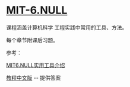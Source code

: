 # [MIT-6.NULL](https://missing.csail.mit.edu/)

课程涵盖计算机科学 工程实践中常用的工具、方法。

每个章节附课后习题。

参考：

[MIT6.NULL实用工具介绍](https://conanhujinming.github.io/comments-for-awesome-courses/MIT6.NULL%E5%AE%9E%E7%94%A8%E5%B7%A5%E5%85%B7%E4%BB%8B%E7%BB%8D.html)

[教程中文版](https://missing-semester-cn.github.io/) -- 提供答案